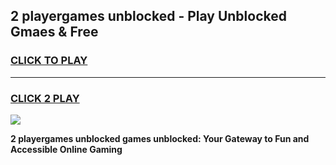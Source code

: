 
## 2 playergames unblocked - Play Unblocked Gmaes & Free
<h3>
<a href="https://news.freeplayer.one?title=2_playergames_unblocked&ref=23F">CLICK TO PLAY</a></h3>
<hr>

<h3>
<a href="https://news.freeplayer.one?title=2_playergames_unblocked&ref=23F">CLICK 2 PLAY</a>
  
</h3>

<a href="https://news.freeplayer.one?title=2_playergames_unblocked&ref=23F/"><img src="https://clearcache.store/games.png"></a>


**2 playergames unblocked games unblocked: Your Gateway to Fun and Accessible Online Gaming**
